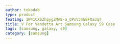 ```yaml
---
author: tokodab
type: product
featimg: 1W4ICXSZhpygZMA8-a_QPsVJmEBFOa3qT
title: V For Vendetta Art Samsung Galaxy S9 Case
tags: [samsung, galaxy, s9]
category: [samsung]
---
```

